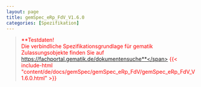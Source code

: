 ```yaml
---
layout: page
title: gemSpec_eRp_FdV_V1.6.0
categories: [Spezifikation]
---
```

> <span style="color:red">**Testdaten!<br>Die verbindliche Spezifikationsgrundlage für gematik Zulassungsobjekte finden Sie auf https://fachportal.gematik.de/dokumentensuche**</span>
{{< include-html "content/de/docs/gemSpec/gemSpec_eRp_FdV/gemSpec_eRp_FdV_V1.6.0.html" >}}
